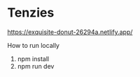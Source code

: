# Tenzies
https://exquisite-donut-26294a.netlify.app/

How to run locally
1. npm install
2. npm run dev
